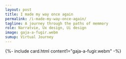 ```yaml
---
layout: post
title: I made my way once again
permalink: /i-made-my-way-once-again/
tagline: A journey through the paths of memmory
role: Narratvie, Ux design, Ui design
image: gaja-a-fugir.webm
sumup: Virtual Journey
---
```


{%- include card.html content1="gaja-a-fugir.webm" -%}